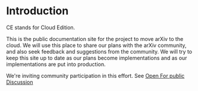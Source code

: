 # Introduction

CE stands for Cloud Edition.

This is the public documentation site for the project to move arXiv to the cloud. We will use this place to share our plans with the arXiv community, and also seek feedback and suggestions from the community. We will try to keep this site up to date as our plans become implementations and as our implementations are put into production.

We're inviting community participation in this effort. See [Open For public Discussion](About_this_site/Public_Forum) 


